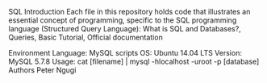 SQL Introduction
Each file in this repository holds code that illustrates an essential concept of programming, specific to the SQL programming language (Structured Query Language): What is SQL and Databases?, Queries, Basic Tutorial, Official documentation

Environment
Language: MySQL scripts
OS: Ubuntu 14.04 LTS
Version: MySQL 5.7.8
Usage: cat [filename] | mysql -hlocalhost -uroot -p [database]
Authors
Peter Ngugi